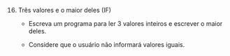 16. Três valores e o maior deles (IF)

    - Escreva um programa para ler 3 valores inteiros e escrever o maior deles. 
    
    - Considere que o usuário não informará valores iguais.